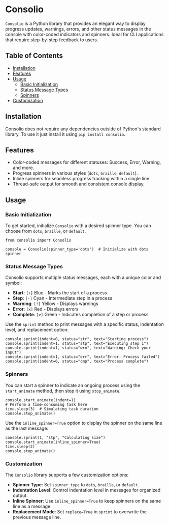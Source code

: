 # Consolio

`Consolio` is a Python library that provides an elegant way to display progress updates, warnings, errors, and other status messages in the console with color-coded indicators and spinners. Ideal for CLI applications that require step-by-step feedback to users.

## Table of Contents

- [Installation](#installation)
- [Features](#features)
- [Usage](#usage)
  - [Basic Initialization](#basic-initialization)
  - [Status Message Types](#status-message-types)
  - [Spinners](#spinners)
- [Customization](#customization)

## Installation

Consolio does not require any dependencies outside of Python's standard library. To use it just install it using `pip install consolio`.

## Features

- Color-coded messages for different statuses: Success, Error, Warning, and more.
- Progress spinners in various styles (`dots`, `braille`, `default`).
- Inline spinners for seamless progress tracking within a single line.
- Thread-safe output for smooth and consistent console display.

## Usage

### Basic Initialization

To get started, initialize `Consolio` with a desired spinner type. You can choose from `dots`, `braille`, or `default`.

```
from consolio import Consolio

console = Consolio(spinner_type='dots')  # Initialize with dots spinner
```

### Status Message Types

Consolio supports multiple status messages, each with a unique color and symbol:

- **Start**: `[+]` Blue - Marks the start of a process
- **Step**: `[-]` Cyan - Intermediate step in a process
- **Warning**: `[!]` Yellow - Displays warnings
- **Error**: `[x]` Red - Displays errors
- **Complete**: `[v]` Green - Indicates completion of a step or process

Use the `sprint` method to print messages with a specific status, indentation level, and replacement option:

```
console.sprint(indent=0, status="str", text="Starting process")
console.sprint(indent=1, status="stp", text="Executing step 1")
console.sprint(indent=1, status="wrn", text="Warning: Check your input")
console.sprint(indent=1, status="err", text="Error: Process failed")
console.sprint(indent=0, status="cmp", text="Process complete")
```

### Spinners

You can start a spinner to indicate an ongoing process using the `start_animate` method, then stop it using `stop_animate`.

```
console.start_animate(indent=1)
# Perform a time-consuming task here
time.sleep(3)  # Simulating task duration
console.stop_animate()
```

Use the `inline_spinner=True` option to display the spinner on the same line as the last message:

```
console.sprint(1, "stp", "Calculating size")
console.start_animate(inline_spinner=True)
time.sleep(2)
console.stop_animate()
```
### Customization

The `Consolio` library supports a few customization options:

- **Spinner Type**: Set `spinner_type` to `dots`, `braille`, or `default`.
- **Indentation Level**: Control indentation level in messages for organized output.
- **Inline Spinner**: Use `inline_spinner=True` to keep spinners on the same line as a message.
- **Replacement Mode**: Set `replace=True` in `sprint` to overwrite the previous message line.

